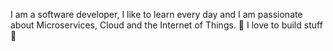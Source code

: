 I am a software developer, I like to learn every day and I am passionate about Microservices, Cloud and the Internet of Things. :rocket:
I love to build stuff :hammer:

